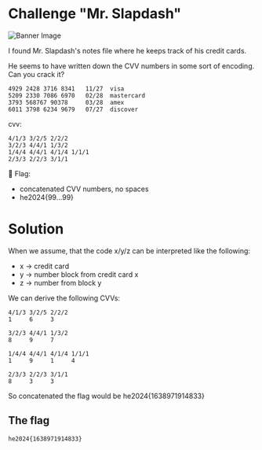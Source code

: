 # Challenge "Mr. Slapdash"
![Banner Image](banner.jpg)

I found Mr. Slapdash's notes file where he keeps track of his credit cards.

He seems to have written down the CVV numbers in some sort of encoding. Can you crack it?

    4929 2428 3716 8341   11/27  visa  
    5209 2330 7086 6970   02/28  mastercard  
    3793 568767 90378     03/28  amex  
    6011 3798 6234 9679   07/27  discover  
  
cvv: 

    4/1/3 3/2/5 2/2/2  
    3/2/3 4/4/1 1/3/2   
    1/4/4 4/4/1 4/1/4 1/1/1  
    2/3/3 2/2/3 3/1/1  


🚩 Flag:
- concatenated CVV numbers, no spaces
- he2024{99...99}


# Solution
When we assume, that the code x/y/z can be interpreted like the following:
- x -> credit card
- y -> number block from credit card x
- z -> number from block y

We can derive the following CVVs:

    4/1/3 3/2/5 2/2/2
    1     6     3

    3/2/3 4/4/1 1/3/2 
    8     9     7

    1/4/4 4/4/1 4/1/4 1/1/1  
    1     9     1     4

    2/3/3 2/2/3 3/1/1  
    8     3     3

So concatenated the flag would be he2024{1638971914833}

## The flag
    he2024{1638971914833}
